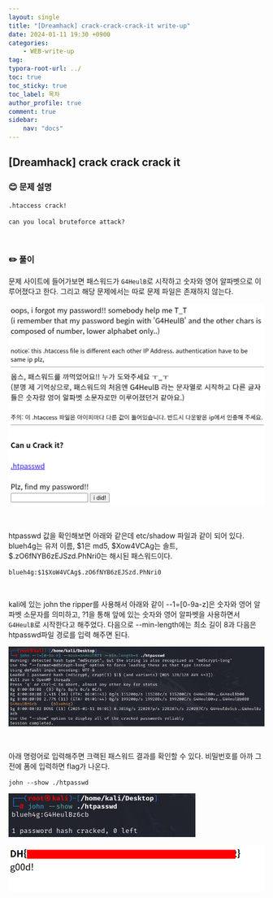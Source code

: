 ```yaml
---
layout: single
title: "[Dreamhack] crack-crack-crack-it write-up"
date: 2024-01-11 19:30 +0900
categories: 
    - WEB-write-up
tag:
typora-root-url: ../
toc: true
toc_sticky: true
toc_label: 목차
author_profile: true
comment: true
sidebar:
    nav: "docs"
---
```


## [Dreamhack] crack crack crack it

### 😊 문제 설명

```text
.htaccess crack!

can you local bruteforce attack?
```

<br>

### ✏️ 풀이

문제 사이트에 들어가보면 패스워드가 `G4HeulB`로 시작하고 숫자와 영어 알파벳으로 이루어졌다고 한다. 그리고 해당 문제에서는 따로 문제 파일은 존재하지 않는다.

![{FE62436F-030C-4597-BA90-931D54BCFB86}](/images/2025-01-11-crack-crack-crack-it/{FE62436F-030C-4597-BA90-931D54BCFB86}.png)

<br>

htpasswd 값을 확인해보면 아래와 같은데 etc/shadow 파일과 같이 되어 있다. blueh4g는 유저 이름, $1은 md5, $Xow4VCAg는 솔트, $.zO6fNYB6zEJSzd.PhNri0는 해시된 패스워드이다.

```text
blueh4g:$1$XoW4VCAg$.zO6fNYB6zEJSzd.PhNri0
```



<br>

kali에 있는 john the ripper를 사용해서 아래와 같이 --1=[0-9a-z]은 숫자와 영어 알파벳 소문자를 의미하고, ?1을 통해 앞에 있는 숫자와 영어 알파벳을 사용하면서 `G4HeulB`로 시작한다고 해주었다. 다음으로 --min-length에는 최소 길이 8과 다음은 htpasswd파일 경로를 입력 해주면 된다.

![{76938082-7A58-42E7-8B71-2289F272C652}](/images/2025-01-11-crack-crack-crack-it/{76938082-7A58-42E7-8B71-2289F272C652}.png)

<br>

아래 명령어로 입력해주면 크랙된 패스워드 결과를 확인할 수 있다. 비밀번호를 아까 그 전에 폼에 입력하면 flag가 나온다.

```text
john --show ./htpasswd
```

![{F957608E-E1DA-48CF-991B-59C7FDE224A3}](/images/2025-01-11-crack-crack-crack-it/{F957608E-E1DA-48CF-991B-59C7FDE224A3}.png)

![{516A268D-CCFA-4E76-8BF9-D48C73098501}](/images/2025-01-11-crack-crack-crack-it/{516A268D-CCFA-4E76-8BF9-D48C73098501}.png)